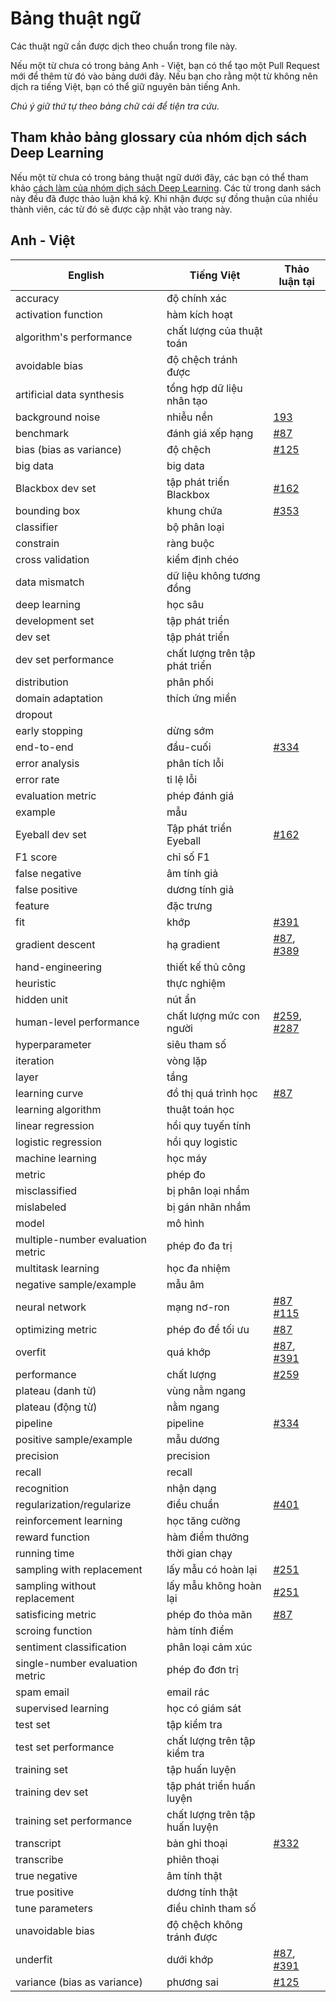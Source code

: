 # Bảng thuật ngữ

Các thuật ngữ cần được dịch theo chuẩn trong file này.

Nếu một từ chưa có trong bảng Anh - Việt, bạn có thể tạo một Pull Request mới để thêm từ đó vào bảng dưới đây.
Nếu bạn cho rằng một từ không nên dịch ra tiếng Việt, bạn có thể giữ nguyên bản tiếng Anh.

*Chú ý giữ thứ tự theo bảng chữ cái để tiện tra cứu.*

## Tham khảo bảng glossary của nhóm dịch sách Deep Learning

Nếu một từ chưa có trong bảng thuật ngữ dưới đây, các bạn có thể tham khảo [cách làm của nhóm dịch sách Deep Learning](https://docs.google.com/spreadsheets/d/1Hcd4AqR7Xzd08Ws0gwhZ-LX6XNzJKgCDy0VcFc3D66c/edit#gid=0). Các từ trong danh sách này đều đã được thảo luận khá kỹ. Khi nhận được sự đồng thuận của nhiều thành viên, các từ đó sẽ được cập nhật vào trang này.

## Anh - Việt


| English                           | Tiếng Việt                     | Thảo luận tại                                                |
|-----------------------------------|--------------------------------|--------------------------------------------------------------|
| accuracy                          | độ chính xác                   |                                                              |
| activation function               | hàm kích hoạt                  |                                                              |
| algorithm's performance           | chất lượng của thuật toán      |                                                              |
| avoidable bias                    | độ chệch tránh được            |                                                              |
| artificial data synthesis         | tổng hợp dữ liệu nhân tạo      |                                                              |
| background noise                  | nhiễu nền                      | [193](http://bit.ly/31ObyKI)                                 |
| benchmark                         | đánh giá xếp hạng              | [#87](http://bit.ly/2BvfPYA)                                 |
| bias (bias as variance)           | độ chệch                       | [#125](http://bit.ly/32HJI3S)                                |
| big data                          | big data                       |                                                              |
| Blackbox dev set                  | tập phát triển Blackbox        | [#162](http://bit.ly/2MVHcl7)                                |
| bounding box                      | khung chứa                     | [#353](http://bit.ly/2sbhDVj)                                |
| classifier                        | bộ phân loại                   |                                                              |
| constrain                         | ràng buộc                      |                                                              |
| cross validation                  | kiểm định chéo                 |                                                              |
| data mismatch                     | dữ liệu không tương đồng       |                                                              |
| deep learning                     | học sâu                        |                                                              |
| development set                   | tập phát triển                 |                                                              |
| dev set                           | tập phát triển                 |                                                              |
| dev set performance               | chất lượng trên tập phát triển |                                                              |
| distribution                      | phân phối                      |                                                              |
| domain adaptation                 | thích ứng miền                 |                                                              |
| dropout                           |                                |                                                              |
| early stopping                    | dừng sớm                       |                                                              |
| end-to-end                        | đầu-cuối                       | [#334](http://bit.ly/2OyYuEf)                                |
| error analysis                    | phân tích lỗi                  |                                                              |
| error rate                        | tỉ lệ lỗi                      |                                                              |
| evaluation metric                 | phép đánh giá                  |                                                              |
| example                           | mẫu                            |                                                              |
| Eyeball dev set                   | Tập phát triển Eyeball         | [#162](http://bit.ly/2MVHcl7)                                |
| F1 score                          | chỉ số F1                      |                                                              |
| false negative                    | âm tính giả                    |                                                              |
| false positive                    | dương tính giả                 |                                                              |
| feature                           | đặc trưng                      |                                                              |
| fit                               | khớp                           | [#391](http://bit.ly/2qCKz8p)                                |
| gradient descent                  | hạ gradient                    | [#87](http://bit.ly/2BvfPYA), [#389](http://bit.ly/2rCiYEz)  |
| hand-engineering                  | thiết kế thủ công              |                                                              |
| heuristic                         | thực nghiệm                    |                                                              |
| hidden unit                       | nút ẩn                         |                                                              |
| human-level performance           | chất lượng mức con người       | [#259](http://bit.ly/36IzQcB), [#287](http://bit.ly/33CJfjX) |
| hyperparameter                    | siêu tham số                   |                                                              |
| iteration                         | vòng lặp                       |                                                              |
| layer                             | tầng                           |                                                              |
| learning curve                    | đồ thị quá trình học           | [#87](http://bit.ly/2BvfPYA)                                 |
| learning algorithm                | thuật toán học                 |                                                              |
| linear regression                 | hồi quy tuyến tính             |                                                              |
| logistic regression               | hồi quy logistic               |                                                              |
| machine learning                  | học máy                        |                                                              |
| metric                            | phép đo                        |                                                              |
| misclassified                     | bị phân loại nhầm              |                                                              |
| mislabeled                        | bị gán nhãn nhầm               |                                                              |
| model                             | mô hình                        |                                                              |
| multiple-number evaluation metric | phép đo đa trị                 |                                                              |
| multitask learning                | học đa nhiệm                   |                                                              |
| negative sample/example           | mẫu âm                         |                                                              |
| neural network                    | mạng nơ-ron                    | [#87](http://bit.ly/2BvfPYA) [#115](http://bit.ly/2MAkizG)   |
| optimizing metric                 | phép đo để tối ưu              | [#87](http://bit.ly/2BvfPYA)                                 |
| overfit                           | quá khớp                       | [#87](http://bit.ly/2BvfPYA), [#391](http://bit.ly/2qCKz8p)  |
| performance                       | chất lượng                     | [#259](http://bit.ly/36IzQcB)                                |
| plateau (danh từ)                 | vùng nằm ngang                 |                                                              |
| plateau (động từ)                 | nằm ngang                      |                                                              |
| pipeline                          | pipeline                       | [#334](http://bit.ly/2OyYuEf)                                |
| positive sample/example           | mẫu dương                      |                                                              |
| precision                         | precision                      |                                                              |
| recall                            | recall                         |                                                              |
| recognition                       | nhận dạng                      |                                                              |
| regularization/regularize         | điều chuẩn                     | [#401](http://bit.ly/383xgP0)                                |
| reinforcement learning            | học tăng cường                 |                                                              |
| reward function                   | hàm điểm thưởng                |                                                              |
| running time                      | thời gian chạy                 |                                                              |
| sampling with replacement         | lấy mẫu có hoàn lại            | [#251](http://bit.ly/34wQuKr)                                |
| sampling without replacement      | lấy mẫu không hoàn lại         | [#251](http://bit.ly/34wQuKr)                                |
| satisficing metric                | phép đo thỏa mãn               | [#87](http://bit.ly/2BvfPYA)                                 |
| scroing function                  | hàm tính điểm                  |                                                              |
| sentiment classification          | phân loại cảm xúc              |                                                              |
| single-number evaluation metric   | phép đo đơn trị                |                                                              |
| spam email                        | email rác                      |                                                              |
| supervised learning               | học có giám sát                |                                                              |
| test set                          | tập kiểm tra                   |                                                              |
| test set performance              | chất lượng trên tập kiểm tra   |                                                              |
| training set                      | tập huấn luyện                 |                                                              |
| training dev set                  | tập phát triển huấn luyện      |                                                              |
| training set performance          | chất lượng trên tập huấn luyện |                                                              |
| transcript                        | bản ghi thoại                  | [#332](http://bit.ly/2LTXo5N)                                |
| transcribe                        | phiên thoại                    |                                                              |
| true negative                     | âm tính thật                   |                                                              |
| true positive                     | dương tính thật                |                                                              |
| tune parameters                   | điều chỉnh tham số             |                                                              |
| unavoidable bias                  | độ chệch không tránh được      |                                                              |
| underfit                          | dưới khớp                      | [#87](http://bit.ly/2BvfPYA), [#391](http://bit.ly/2qCKz8p)  |
| variance (bias as variance)       | phương sai                     | [#125](http://bit.ly/32HJI3S)                                |
